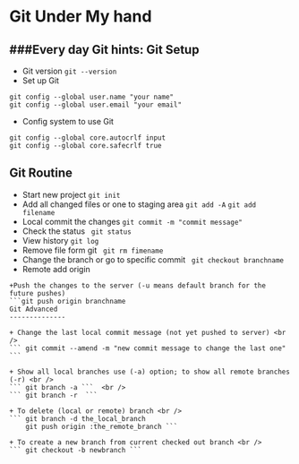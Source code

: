 Git Under My hand
=================

###Every day Git hints:
Git Setup
--------------
+ Git version 
``` git --version ```
+ Set up Git
```
git config --global user.name "your name" 
git config --global user.email "your email"
```
+ Config system to use Git
```
git config --global core.autocrlf input 
git config --global core.safecrlf true
```
Git Routine
--------------
+ Start new project 
```git init ```
+ Add all changed files or one to staging area
```git add -A```
```git add filename ```
+ Local commit the changes
```git commit -m "commit message"```
+ Check the status
``` git status```
+ View history
``` git log ```
+ Remove file form git
``` git rm fimename```
+ Change the branch or go to specific commit
``` git checkout branchname```
+ Remote add origin 
```git remote add origin git@github......git
+Push the changes to the server (-u means default branch for the future pushes)
```git push origin branchname
Git Advanced
--------------

+ Change the last local commit message (not yet pushed to server) <br />
``` git commit --amend -m "new commit message to change the last one" ```

+ Show all local branches use (-a) option; to show all remote branches (-r) <br />
``` git branch -a ```  <br />
``` git branch -r  ```

+ To delete (local or remote) branch <br />
``` git branch -d the_local_branch 
    git push origin :the_remote_branch ```

+ To create a new branch from current checked out branch <br />
``` git checkout -b newbranch ```
